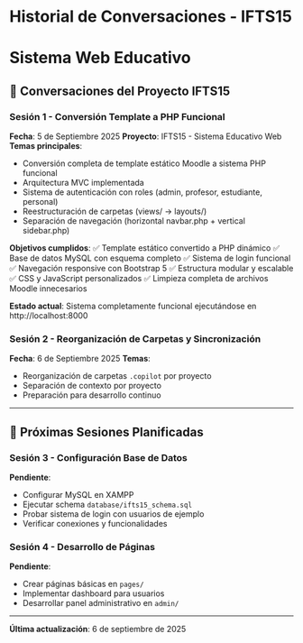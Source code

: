 # Historial de Conversaciones - IFTS15
# Sistema Web Educativo

## 📝 Conversaciones del Proyecto IFTS15

### Sesión 1 - Conversión Template a PHP Funcional
**Fecha**: 5 de Septiembre 2025
**Proyecto**: IFTS15 - Sistema Educativo Web
**Temas principales**:
- Conversión completa de template estático Moodle a sistema PHP funcional
- Arquitectura MVC implementada
- Sistema de autenticación con roles (admin, profesor, estudiante, personal)
- Reestructuración de carpetas (views/ → layouts/)
- Separación de navegación (horizontal navbar.php + vertical sidebar.php)

**Objetivos cumplidos**:
✅ Template estático convertido a PHP dinámico
✅ Base de datos MySQL con esquema completo
✅ Sistema de login funcional
✅ Navegación responsive con Bootstrap 5
✅ Estructura modular y escalable
✅ CSS y JavaScript personalizados
✅ Limpieza completa de archivos Moodle innecesarios

**Estado actual**: Sistema completamente funcional ejecutándose en http://localhost:8000

### Sesión 2 - Reorganización de Carpetas y Sincronización
**Fecha**: 6 de Septiembre 2025
**Temas**:
- Reorganización de carpetas `.copilot` por proyecto
- Separación de contexto por proyecto
- Preparación para desarrollo continuo

---

## 🚀 Próximas Sesiones Planificadas

### Sesión 3 - Configuración Base de Datos
**Pendiente**:
- Configurar MySQL en XAMPP
- Ejecutar schema `database/ifts15_schema.sql`
- Probar sistema de login con usuarios de ejemplo
- Verificar conexiones y funcionalidades

### Sesión 4 - Desarrollo de Páginas
**Pendiente**:
- Crear páginas básicas en `pages/`
- Implementar dashboard para usuarios
- Desarrollar panel administrativo en `admin/`

---

**Última actualización**: 6 de septiembre de 2025
